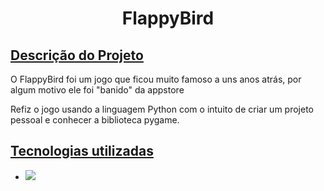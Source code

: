 <!DOCTYPE html>
<html lang="en">
<head>
    <meta charset="UTF-8">
    <meta name="viewport" content="width=device-width, initial-scale=1.0">
</head>
<body>
    
<h1 align="center"> FlappyBird 

</h1>
<h2 align="left"><ins> Descrição do Projeto </ins></h2>
<p>O FlappyBird foi um jogo que ficou muito famoso a uns anos atrás, por algum motivo ele foi "banido" da appstore</p>
<p>Refiz o jogo usando a linguagem Python com o intuito de criar um projeto pessoal e conhecer a biblioteca pygame.</p>


<h2><ins> Tecnologias utilizadas </ins></h2>
<ul>
    <li><img loading="lazy" src="https://img.shields.io/badge/Python%20-grey"></li>
</ul>


</body>
</html>
